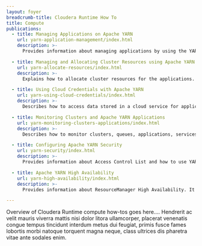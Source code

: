 ```yaml
---
layout: foyer
breadcrumb-title: Cloudera Runtime How To
title: Compute
publications:
  - title: Managing Applications on Apache YARN
    url: yarn-application-management/index.html
    description: >-
      Provides information about managing applications by using the YARN REST APIs and YARN Services API.

  - title: Managing and Allocating Cluster Resources using Apache YARN
    url: yarn-allocate-resources/index.html
    description: >-
      Explains how to allocate cluster resources for the applications. In addition, describes the procedures for using Fair Scheduler and Capacity Scheduler.

  - title: Using Cloud Credentials with Apache YARN
    url: yarn-using-cloud-credentials/index.html
    description: >-
      Describes how to access data stored in a cloud service for applications that use YARN.

  - title: Monitoring Clusters and Apache YARN Applications
    url: yarn-monitoring-clusters-applications/index.html
    description: >-
      Describes how to monitor clusters, queues, applications, services, flow activities, and nodes using YARN web user interface and Cloudera Manager. 

  - title: Configuring Apache YARN Security
    url: yarn-security/index.html
    description: >-
      Provides information about Access Control List and how to use YARN with a secure cluster.

  - title: Apache YARN High Availability
    url: yarn-high-availability/index.html
    description: >-
      Provides information about ResourceManager High Availability. It also describes the work preserving recovery process.

---
```

Overview of Cloudera Runtime compute how-tos goes here.... Hendrerit ac
velit mauris viverra mattis nisi dolor litora ullamcorper, placerat
venenatis congue tempus tincidunt interdum metus dui feugiat, primis
fusce fames lobortis morbi natoque torquent magna neque, class ultrices
dis pharetra vitae ante sodales enim.
